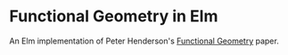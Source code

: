 # Functional Geometry in Elm

An Elm implementation of Peter Henderson's [Functional Geometry](https://eprints.soton.ac.uk/257577/1/funcgeo2.pdf) paper.
